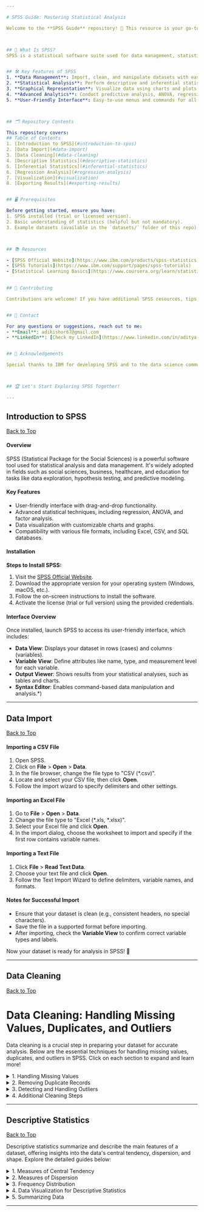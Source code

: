 ```yaml
---

# SPSS Guide: Mastering Statistical Analysis  

Welcome to the **SPSS Guide** repository! 🎉 This resource is your go-to manual for understanding and working with SPSS (Statistical Package for the Social Sciences), a powerful software tool for data analysis. Whether you're a beginner or an experienced analyst, you'll find valuable information here.



## 📌 What Is SPSS?  
SPSS is a statistical software suite used for data management, statistical analysis, and graphical representation. It's widely employed in social sciences, healthcare, business, and other research fields.


## 🛠️ Key Features of SPSS  
1. **Data Management**: Import, clean, and manipulate datasets with ease.  
2. **Statistical Analysis**: Perform descriptive and inferential statistics.  
3. **Graphical Representation**: Visualize data using charts and plots.  
4. **Advanced Analytics**: Conduct predictive analysis, ANOVA, regression, etc.  
5. **User-Friendly Interface**: Easy-to-use menus and commands for all levels.



## 🗂️ Repository Contents  

This repository covers:  
## Table of Contents  
1. [Introduction to SPSS](#introduction-to-spss)  
2. [Data Import](#data-import)  
3. [Data Cleaning](#data-cleaning)  
4. [Descriptive Statistics](#descriptive-statistics)  
5. [Inferential Statistics](#inferential-statistics)  
6. [Regression Analysis](#regression-analysis)  
7. [Visualization](#visualization)  
8. [Exporting Results](#exporting-results) 


## 🖥️ Prerequisites  

Before getting started, ensure you have:  
1. SPSS installed (trial or licensed version).  
2. Basic understanding of statistics (helpful but not mandatory).  
3. Example datasets (available in the `datasets/` folder of this repo).  



## 📚 Resources  

- [SPSS Official Website](https://www.ibm.com/products/spss-statistics)  
- [SPSS Tutorials](https://www.ibm.com/support/pages/spss-tutorials)  
- [Statistical Learning Basics](https://www.coursera.org/learn/statistical-learning)
 

## 🤝 Contributing  

Contributions are welcome! If you have additional SPSS resources, tips, or examples, feel free to submit a pull request or raise an issue.  


## 📩 Contact  

For any questions or suggestions, reach out to me:  
- **Email**: adikishor67@gmail.com 
- **LinkedIn**: [Check my LinkedIn](https://www.linkedin.com/in/aditya-kishor-sharma/)  


## 🌟 Acknowledgements  

Special thanks to IBM for developing SPSS and to the data science community for continuous inspiration and support.  



## 🏆 Let's Start Exploring SPSS Together!  
  
---
```

## Introduction to SPSS  
[Back to Top](#table-of-contents)  
#### Overview  
SPSS (Statistical Package for the Social Sciences) is a powerful software tool used for statistical analysis and data management. It's widely adopted in fields such as social sciences, business, healthcare, and education for tasks like data exploration, hypothesis testing, and predictive modeling.  

#### Key Features  
- User-friendly interface with drag-and-drop functionality.  
- Advanced statistical techniques, including regression, ANOVA, and factor analysis.  
- Data visualization with customizable charts and graphs.  
- Compatibility with various file formats, including Excel, CSV, and SQL databases.  


#### Installation  

**Steps to Install SPSS:**  
1. Visit the [SPSS Official Website](https://www.ibm.com/products/spss-statistics).  
2. Download the appropriate version for your operating system (Windows, macOS, etc.).  
3. Follow the on-screen instructions to install the software.  
4. Activate the license (trial or full version) using the provided credentials.  



#### Interface Overview  

Once installed, launch SPSS to access its user-friendly interface, which includes:  
- **Data View**: Displays your dataset in rows (cases) and columns (variables).  
- **Variable View**: Define attributes like name, type, and measurement level for each variable.  
- **Output Viewer**: Shows results from your statistical analyses, such as tables and charts.  
- **Syntax Editor**: Enables command-based data manipulation and analysis.*) 

---
## Data Import 
[Back to Top](#table-of-contents)

#### Importing a CSV File  
1. Open SPSS.  
2. Click on **File** > **Open** > **Data**.  
3. In the file browser, change the file type to "CSV (*.csv)".  
4. Locate and select your CSV file, then click **Open**.  
5. Follow the import wizard to specify delimiters and other settings.  

#### Importing an Excel File  
1. Go to **File** > **Open** > **Data**.  
2. Change the file type to "Excel (*.xls, *.xlsx)".  
3. Select your Excel file and click **Open**.  
4. In the import dialog, choose the worksheet to import and specify if the first row contains variable names.  


#### Importing a Text File  
1. Click **File** > **Read Text Data**.  
2. Choose your text file and click **Open**.  
3. Follow the Text Import Wizard to define delimiters, variable names, and formats.  


#### Notes for Successful Import  
- Ensure that your dataset is clean (e.g., consistent headers, no special characters).  
- Save the file in a supported format before importing.  
- After importing, check the **Variable View** to confirm correct variable types and labels.  

Now your dataset is ready for analysis in SPSS! 🎉
  
---


## Data Cleaning
[Back to Top](#table-of-contents)

# Data Cleaning: Handling Missing Values, Duplicates, and Outliers  

Data cleaning is a crucial step in preparing your dataset for accurate analysis. Below are the essential techniques for handling missing values, duplicates, and outliers in SPSS. Click on each section to expand and learn more!  


<details>
<summary>1. Handling Missing Values</summary>  

**Steps to Identify Missing Values:**  
- Go to **Analyze** > **Descriptive Statistics** > **Frequencies**.  
- Select the variables to analyze and display missing values in the output.  

**Options for Handling Missing Values:**  
1. **Exclude Cases:**  
   - Use listwise or pairwise deletion during analysis under **Analyze** > **Options**.  

2. **Replace Missing Values:**  
   - Go to **Transform** > **Replace Missing Values**.  
   - Replace with the mean, median, mode, or custom values.  

3. **Multiple Imputation:**  
   - Use **Analyze** > **Multiple Imputation** > **Impute Missing Data Values**.  
   - SPSS creates multiple datasets with imputed values for robust analysis.  

</details>  


<details>
<summary>2. Removing Duplicate Records</summary>  

**Steps to Identify Duplicates:**  
1. Go to **Data** > **Identify Duplicate Cases**.  
2. Select variables that uniquely identify each case.  
3. SPSS flags duplicates in a new column.  

**Steps to Remove Duplicates:**  
- Sort the dataset by the duplicate flag and delete marked rows.  
- Keep the latest record if timestamps are available.  

</details>  


<details>
<summary>3. Detecting and Handling Outliers</summary>  

**Steps to Detect Outliers:**  
1. **Boxplot Visualization:**  
   - Go to **Graphs** > **Chart Builder**.  
   - Select **Boxplot** and assign your variable.  

2. **Z-Score Method:**  
   - Compute Z-scores under **Transform** > **Compute Variable** using:  
     `(Variable - Mean) / Standard Deviation`.  
   - Values beyond ±3 are considered outliers.  

**Options for Handling Outliers:**  
1. Remove extreme values if they are errors.  
2. Transform data using log or square root to normalize distributions.  
3. Winsorize extreme values to the nearest valid range.  

</details>  


<details>
<summary>4. Additional Cleaning Steps</summary>  

1. **Checking Variable Types:**  
   - Verify variable types (numeric, string) and measurement levels under **Variable View**.  

2. **Removing Inconsistent Data:**  
   - Use **Data** > **Select Cases** to filter out invalid entries.  

3. **Eliminating Redundant Variables:**  
   - Drop unnecessary variables to simplify your dataset.  


</details>  

---

## Descriptive Statistics 
[Back to Top](#table-of-contents)

Descriptive statistics summarize and describe the main features of a dataset, offering insights into the data's central tendency, dispersion, and shape. Explore the detailed guides below:  

<details>
<summary>1. Measures of Central Tendency</summary>  

**Central Tendency** refers to the middle or typical value in a dataset.  

- **Mean:** The average value of a dataset.  
  - Go to **Analyze** > **Descriptive Statistics** > **Descriptives**.  
  - Select your variable(s) and click **OK** to compute the mean.  

- **Median:** The middle value when data is sorted.  
  - Go to **Analyze** > **Descriptive Statistics** > **Frequencies**.  
  - Enable the median option in the Statistics tab.  

- **Mode:** The most frequently occurring value.  
  - Also available under **Frequencies**.  

</details>  

<details>
<summary>2. Measures of Dispersion</summary>  

**Dispersion** describes the spread or variability in a dataset.  

- **Range:**  
  - Compute the range by finding the difference between the maximum and minimum values.  
  - Use **Analyze** > **Descriptive Statistics** > **Descriptives** and enable the range option.  

- **Standard Deviation (SD):**  
  - Indicates the average distance of data points from the mean.  
  - Available under **Descriptives** or **Frequencies**.  

- **Variance:**  
  - The square of the standard deviation, showing variability in squared units.  
  - Calculated similarly to SD in SPSS.  

</details>  


<details>
<summary>3. Frequency Distribution</summary>  

**Frequency distribution** shows how often each value occurs in the dataset.  

- **Steps to Generate:**  
  1. Go to **Analyze** > **Descriptive Statistics** > **Frequencies**.  
  2. Select the variable(s) and click **OK**.  
  3. View the frequency table and histogram in the output.  

**Useful for:**  
- Understanding data distribution.  
- Spotting unusual patterns or outliers.  

</details>  

<details>
<summary>4. Data Visualization for Descriptive Statistics</summary>  

SPSS offers tools to visualize descriptive statistics for better insights.  

- **Histograms:**  
  - Go to **Graphs** > **Chart Builder** > Select **Histogram**.  

- **Boxplots:**  
  - Useful for identifying outliers and spread.  
  - Found under **Graphs** > **Chart Builder** > **Boxplot**.  

- **Pie Charts and Bar Charts:**  
  - Visualize categorical data distributions.  
  - Available under **Chart Builder**.  

</details>  


<details>
<summary>5. Summarizing Data</summary>  

**Steps to Summarize:**  
1. Go to **Analyze** > **Descriptive Statistics** > **Explore**.  
2. Select the variable(s) to analyze.  
3. SPSS generates:  
   - Summary statistics (mean, median, SD, etc.).  
   - Visualizations like boxplots and stem-and-leaf plots.  

</details>  

---




